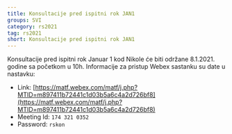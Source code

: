 ```yaml
---
title: Konsultacije pred ispitni rok JAN1
groups: SVI
category: rs2021
tag: rs2021
short: Konsultacije pred ispitni rok JAN1
---
```


Konsultacije pred ispitni rok Januar 1 kod Nikole će biti održane 8.1.2021. godine sa početkom u 10h. Informacije za pristup Webex sastanku su date u nastavku:

- Link: [https://matf.webex.com/matf/j.php?MTID=m897411b72441c1d03b5a6c4a2d726bf8](https://matf.webex.com/matf/j.php?MTID=m897411b72441c1d03b5a6c4a2d726bf8)
- Meeting Id: `174 321 0352`
- Password: `rskon`
